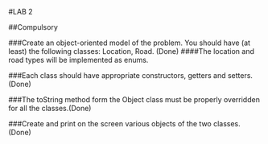 #LAB 2

##Compulsory 

###Create an object-oriented model of the problem. You should have (at least) the following classes: Location, Road. (Done)
####The location and road types will be implemented as enums.

###Each class should have appropriate constructors, getters and setters.(Done)

###The toString method form the Object class must be properly overridden for all the classes.(Done)

###Create and print on the screen various objects of the two classes.(Done)
